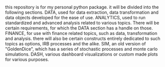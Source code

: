 this repository is for my personal python package.
it will be divided into the following sections. 
DATA, used for data extraction, data transformation and data objects developed for the ease of use.
ANALYTICS, used to run standardized and advanced analysis related to various topics. There will be certain requirements, for which the DATA section has a handle on those.
FINANCE, for use with finance related topics, such as data, transformation and analysis. there will also be certain constructs entirely dedicated to such topics as options, IRB processes and the alike.
SIM, an old version of "GoldenDice", which has a series of stochastic processes and monte carlo simulations.
DASH, various dashboard visualizations or custom made plots for various purposes.
